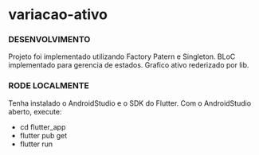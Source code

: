 # variacao-ativo

### DESENVOLVIMENTO

Projeto foi implementado utilizando Factory Patern e Singleton.
BLoC implementado para gerencia de estados.
Grafico ativo rederizado por lib.

### RODE LOCALMENTE

Tenha instalado o AndroidStudio e o SDK do Flutter.
Com o AndroidStudio aberto, execute:

- cd flutter_app
- flutter pub get
- flutter run
